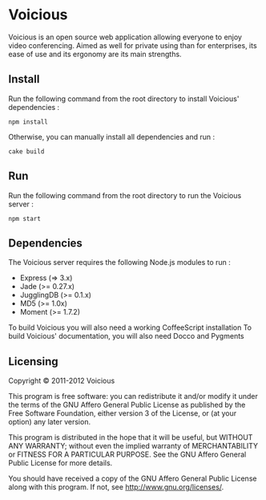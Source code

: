 # Voicious

Voicious is an open source web application allowing everyone to enjoy video conferencing.
Aimed as well for private using than for enterprises, its ease of use and its ergonomy are its main strengths.

## Install

Run the following command from the root directory to install Voicious' dependencies :
<pre><code>npm install</code></pre>

Otherwise, you can manually install all dependencies and run :
<pre><code>cake build</code></pre>

## Run

Run the following command from the root directory to run the Voicious server :
<pre><code>npm start</code></pre>

## Dependencies

The Voicious server requires the following Node.js modules to run :

* Express (=> 3.x)
* Jade (>= 0.27.x)
* JugglingDB (>= 0.1.x)
* MD5 (>= 1.0x)
* Moment (>= 1.7.2)


To build Voicious you will also need a working CoffeeScript installation
To build Voicious' documentation, you will also need Docco and Pygments

## Licensing

Copyright &copy; 2011-2012  Voicious

This program is free software: you can redistribute it and/or modify it under the terms of the
GNU Affero General Public License as published by the Free Software Foundation, either version
3 of the License, or (at your option) any later version.

This program is distributed in the hope that it will be useful, but WITHOUT ANY WARRANTY;
without even the implied warranty of MERCHANTABILITY or FITNESS FOR A PARTICULAR PURPOSE.
See the GNU Affero General Public License for more details.

You should have received a copy of the GNU Affero General Public License along with this
program. If not, see <http://www.gnu.org/licenses/>.
